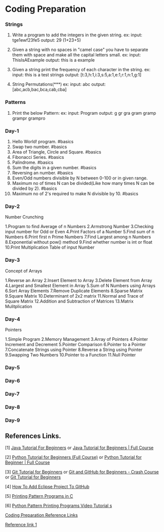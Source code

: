 # Coding Preparation

### Strings

1. Write a program to add the integers in the given string. 
    ex:
    input: tge1ewf23fe5
    output: 29 (1+23+5)

2. Given a string with no spaces in "camel case" you have to separate them with space and make all the capital letters small.
    ex:
    input: ThisIsAExample
    output: this is a example

3. Given a string print the frequency of each character in the string.
    ex:
    input: this is a test strings
    output: [t:3,h:1,i:3,s:5,a:1,e:1,r:1,n:1,g:1]

4. String Permutations(***)
    ex:
    input: abc
    output: [abc,acb,bac,bca,cab,cba]

### Patterns

1. Print the below Pattern:
    ex:
    input: Program
    output:       g
                 gr
                gra
               gram
              gramp
             grampr
            grampro

### Day-1

1. Hello World! program.    #basics
2. Swap two number.     #basics
3. Area of Triangle, Circle and Square.     #basics
4. Fibonacci Series.    #basics
5. Palindrome.      #basics
6. Sum the digits in a given number.    #basics
7. Reversing an number.     #basics
8. Even/Odd numbers divisible by N between 0-100 or in given range.
9. Maximum no of times N can be divided(Like how many times N can be divided by 2).     #basics
10. Maximum no of 2's required to make N divisible by 10.       #basics

### Day-2

Number Crunching

1.Program to find Average of n Numbers
2.Armstrong Number
3.Checking input number for Odd or Even
4.Print Factors of a Number
5.Find sum of n Numbers
6.Print first n Prime Numbers
7.Find Largest among n Numbers
8.Exponential without pow() method
9.Find whether number is int or float
10.Print Multiplication Table of input Number

### Day-3

Concept of Arrays

1.Reverse an Array
2.Insert Element to Array
3.Delete Element from Array
4.Largest and Smallest Element in Array
5.Sum of N Numbers using Arrays
6.Sort Array Elements
7.Remove Duplicate Elements
8.Sparse Matrix
9.Square Matrix
10.Determinant of 2x2 matrix
11.Normal and Trace of Square Matrix
12.Addition and Subtraction of Matrices
13.Matrix Mulitplication

### Day-4

Pointers

1.Simple Program
2.Memory Management
3.Array of Pointers
4.Pointer Increment and Decrement
5.Pointer Comparison
6.Pointer to a Pointer
7.Concatenate Strings using Pointer
8.Reverse a String using Pointer
9.Swapping Two Numbers
10.Pointer to a Function
11.Null Pointer

### Day-5

### Day-6

### Day-7

### Day-8

### Day-9

## References Links.

[1] [Java Tutorial For Beginners](https://www.youtube.com/watch?v=WOUpjal8ee4&list=PLsyeobzWxl7oZ-fxDYkOToURHhMuWD1BK) or [Java Tutorial for Beginners | Full Course](https://youtu.be/8cm1x4bC610)

[2] [Python Tutorial for Beginners (Full Course)](https://www.youtube.com/watch?v=QXeEoD0pB3E&list=PLsyeobzWxl7poL9JTVyndKe62ieoN-MZ3) or [Python Tutorial for Beginner | Full Course](https://youtu.be/YfO28Ihehbk)

[3] [Git Tutorial for Beginners](https://youtu.be/WbwIoQYP6no) or [Git and GitHub for Beginners - Crash Course](https://youtu.be/RGOj5yH7evk) or [Git Tutorial for Beginners](https://www.youtube.com/watch?v=OdbBmvfThJY&list=PLsyeobzWxl7q2eaUkorLZExfd7qko9sZC)

[4] [How To Add Eclipse Project To GitHub](https://youtu.be/LPT7v69guVY)

[5] [Printing Pattern Programs in C](https://youtube.com/playlist?list=PLdo5W4Nhv31Yu1igxTE2x0aeShbKtVcCy)

[6] [Python Pattern Printing Programs Video Tutorial s](https://youtube.com/playlist?list=PLzgPDYo_3xuliFyI5dZKgYB99SMUscGyp)

[Coding Preparation Reference Links](https://docs.google.com/document/d/1y_JuN6Knzp0GkKCol1rIoSOD0KeXtPrQNmigVrl3IkQ/edit?usp=sharing)

[Reference link 1](https://www.studytonight.com/c/programs/)
